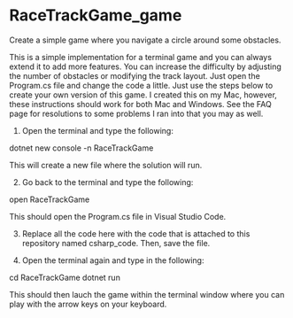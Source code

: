 # RaceTrackGame_game
Create a simple game where you navigate a circle around some obstacles. 

This is a simple implementation for a terminal game and you can always extend it to add more features. You can increase the difficulty by adjusting the number of obstacles or modifying the track layout. Just open the Program.cs file and change the code a little. Just use the steps below to create your own version of this game. I created this on my Mac, however, these instructions should work for both Mac and Windows. See the FAQ page for resolutions to some problems I ran into that you may as well. 

1. Open the terminal and type the following:

dotnet new console -n RaceTrackGame

This will create a new file where the solution will run. 

2. Go back to the terminal and type the following:

open RaceTrackGame

This should open the Program.cs file in Visual Studio Code. 

3. Replace all the code here with the code that is attached to this repository named csharp_code. Then, save the file. 

4. Open the terminal again and type in the following:

cd RaceTrackGame
dotnet run

This should then lauch the game within the terminal window where you can play with the arrow keys on your keyboard. 



